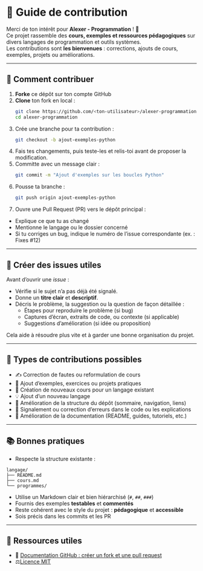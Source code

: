 # 🤝 Guide de contribution

Merci de ton intérêt pour **Alexer - Programmation** ! 🎉  
Ce projet rassemble des **cours, exemples et ressources pédagogiques** sur divers langages de programmation et outils systèmes.  
Les contributions sont **les bienvenues** : corrections, ajouts de cours, exemples, projets ou améliorations.

---

## 🚀 Comment contribuer

1. **Forke** ce dépôt sur ton compte GitHub  
2. **Clone** ton fork en local :
   ```bash
   git clone https://github.com/<ton-utilisateur>/alexer-programmation.git
   cd alexer-programmation
   ```
3. Crée une branche pour ta contribution :
   ```bash
   git checkout -b ajout-exemples-python
   ```
4. Fais tes changements, puis teste-les et relis-toi avant de proposer la modification.
5. Committe avec un message clair :
   ```bash
   git commit -m "Ajout d'exemples sur les boucles Python"
   ```
6. Pousse ta branche :
   ```bash
   git push origin ajout-exemples-python
   ```
7. Ouvre une Pull Request (PR) vers le dépôt principal :
  - Explique ce que tu as changé
  - Mentionne le langage ou le dossier concerné
  - Si tu corriges un bug, indique le numéro de l’issue correspondante (ex. : Fixes #12)

---

## 🐛 Créer des issues utiles

Avant d’ouvrir une _issue_ :
- Vérifie si le sujet n’a pas déjà été signalé.
- Donne un **titre clair** et **descriptif**.
- Décris le problème, la suggestion ou la question de façon détaillée :
  - Étapes pour reproduire le problème (si bug)
  - Captures d’écran, extraits de code, ou contexte (si applicable)
  - Suggestions d’amélioration (si idée ou proposition)

Cela aide à résoudre plus vite et à garder une bonne organisation du projet.

---

## 🧱 Types de contributions possibles
- ✍️ Correction de fautes ou reformulation de cours
- 🧩 Ajout d’exemples, exercices ou projets pratiques
- 📘 Création de nouveaux cours pour un langage existant
- 💡 Ajout d’un nouveau langage
- 🧭 Amélioration de la structure du dépôt (sommaire, navigation, liens)
- 🐛 Signalement ou correction d’erreurs dans le code ou les explications
- 📄 Amélioration de la documentation (README, guides, tutoriels, etc.)

---

## 📚 Bonnes pratiques
- Respecte la structure existante :
```
langage/
├── README.md
├── cours.md
└── programmes/
```
- Utilise un Markdown clair et bien hiérarchisé (`#`, `##`, `###`)
- Fournis des exemples **testables** et **commentés**
- Reste cohérent avec le style du projet : **pédagogique** et **accessible**
- Sois précis dans les commits et les PR

---

## 🔗 Ressources utiles
- 📘 [Documentation GitHub : créer un fork et une pull request](https://docs.github.com/fr/get-started/quickstart/contributing-to-projects)
- ⚖️[Licence MIT](./LICENSE)
